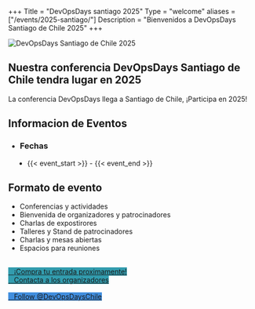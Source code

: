 +++
Title = "DevOpsDays santiago 2025"
Type = "welcome"
aliases = ["/events/2025-santiago/"]
Description = "Bienvenidos a DevOpsDays Santiago de Chile 2025"
+++

  <div class = "row">
    <div class="col-md-4">
      <img alt="DevOpsDays Santiago de Chile 2025" src="/events/2025-santiago/logo.png" class="img-fluid">
    </div>
    <div class="col-md-7">
      <h2>Nuestra conferencia DevOpsDays Santiago de Chile tendra lugar en 2025</h2>
      <p>
        La conferencia DevOpsDays llega a Santiago de Chile, ¡Participa en 2025!
      </p>
      <h2>Informacion de Eventos</h2>
      <p>
        <ul>
          <li>
            <h3>Fechas</h3>
          </li>
          <li style="margin-left:15px;">
            <div>{{< event_start >}} - {{< event_end >}}</div>
          </li>  
        </ul>      
      </p>
      <h2>Formato de evento</h2>
      <p>
        <ul>
          <li>
            Conferencias y actividades
          </li>
          <li>
            Bienvenida de organizadores y patrocinadores 
          </li>
          <li>
            Charlas de expostirores
          </li>
          <li>
            Talleres y Stand de patrocinadores
          </li>
          <li>
            Charlas y mesas abiertas
          </li>
          <li>
            Espacios para reuniones
          </li>
        </ul>
      </p>
      </br>
        <div class="d-flex flex-row">
        <div class="col-md-12">
          <div class="p-2">
            <a
              rel="noopener"
              target="_blank"
              class="btn btn-secondary btn-block"
              href=""   
              style="background-color:#329cae; border-color:#72c1cd" onMouseOver="this.style.backgroundColor='#23738e'"
              onMouseOut="this.style.backgroundColor='#329cae'"
            >
              <i class="fa fa-ticket fa-lg"></i>&nbsp;&nbsp;&nbsp;¡Compra tu entrada proximamente!
            </a>
  <!--        </div>
          <div class="p-2">
            <a
              rel="noopener"
              target="_blank"
              class="btn btn-secondary btn-block"
              href="https://hopin.com/events/devops-days-medellin-2022/registration"   
              style="background-color:#329cae; border-color:#72c1cd" onMouseOver="this.style.backgroundColor='#23738e'"
              onMouseOut="this.style.backgroundColor='#329cae'"
            >
              <i class="fa fa-ticket fa-lg"></i>&nbsp;&nbsp;&nbsp;Buy your Virtual Tickets Now!
            </a>
          </div> -->
  <!--        <div class="p-2">
            <a
              target="_blank"
              class="btn btn-secondary btn-block"
              href="https://www.papercall.io/dodmded2024"
              style="background-color:#329cae; border-color:#72c1cd" onMouseOver="this.style.backgroundColor='#23738e'"
              onMouseOut="this.style.backgroundColor='#329cae'"
            >
              <i class="fa fa-calendar fa-lg"></i>&nbsp;&nbsp;&nbsp;Call for Papers
            </a>
          </div> -->
  <!--        <div class="p-2">
            <a
              class="btn btn-secondary btn-block"
              href="/events/2021-medellin/sponsor"
              style="background-color:#329cae; border-color:#72c1cd" onMouseOver="this.style.backgroundColor='#23738e'"
              onMouseOut="this.style.backgroundColor='#329cae'"
            >
            <i class="fa fa-money fa-lg"></i>&nbsp;&nbsp;&nbsp;Sponsor the Conference
          </a>
        </div> -->
        <div class="p-2">
          <a
            class="btn btn-secondary btn-block"
            href="/events/2025-santiago/contact"
            style="background-color:#329cae; border-color:#72c1cd" onMouseOver="this.style.backgroundColor='#23738e'"
            onMouseOut="this.style.backgroundColor='#329cae'"
          >
            <i class="fa fa-envelope-o fa-lg"></i>&nbsp;&nbsp;&nbsp;Contacta a los organizadores   
          </a>
        </div>
      </div>
    </div>
    </br>
  </div>
</div>

<!-- Social Media Buttons -->
<div class = "row">
  <div class = "col-md-12">
    <div class = "row justify-content-center">
      <div class = "d-flex p-2">
        <a class="btn btn-primary btn-block"  style = "margin-top: 10px; margin-bottom: 10px; background-color: #418ede; border-color: #418ede;" href="https://twitter.com/devopsdayschile" target="_blank">
        <i class="fa fa-twitter fa-lg"></i>&nbsp;&nbsp;&nbsp;Follow @DevOpsDaysChile</a>
      </div>
     <!-- <div class = "d-flex p-2">
       
        <i class="fa fa-facebook-square fa-lg"></i>&nbsp;&nbsp;&nbsp;Give Us a Like on Facebook</a>
      </div> -->
    </div>
  </div>
</div>  
